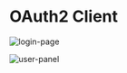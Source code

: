 <h1>OAuth2 Client</h1>

![login-page](https://image.ibb.co/dLciHH/2.jpg)

![user-panel](https://image.ibb.co/j76ojx/3.jpg)

